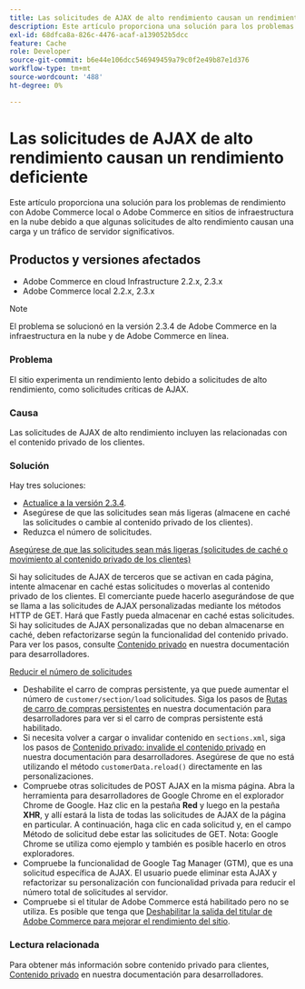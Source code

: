 ```yaml
---
title: Las solicitudes de AJAX de alto rendimiento causan un rendimiento deficiente
description: Este artículo proporciona una solución para los problemas de rendimiento con Adobe Commerce local o Adobe Commerce en sitios de infraestructura en la nube debido a que algunas solicitudes de alto rendimiento causan una carga y un tráfico de servidor significativos.
exl-id: 68dfca8a-826c-4476-acaf-a139052b5dcc
feature: Cache
role: Developer
source-git-commit: b6e44e106dcc546949459a79c0f2e49b87e1d376
workflow-type: tm+mt
source-wordcount: '488'
ht-degree: 0%

---
```


# Las solicitudes de AJAX de alto rendimiento causan un rendimiento deficiente

Este artículo proporciona una solución para los problemas de rendimiento con Adobe Commerce local o Adobe Commerce en sitios de infraestructura en la nube debido a que algunas solicitudes de alto rendimiento causan una carga y un tráfico de servidor significativos.

## Productos y versiones afectados

* Adobe Commerce en cloud Infrastructure 2.2.x, 2.3.x
* Adobe Commerce local 2.2.x, 2.3.x

>[!NOTE]
>
>El problema se solucionó en la versión 2.3.4 de Adobe Commerce en la infraestructura en la nube y de Adobe Commerce en línea.

### Problema

El sitio experimenta un rendimiento lento debido a solicitudes de alto rendimiento, como solicitudes críticas de AJAX.

### Causa

Las solicitudes de AJAX de alto rendimiento incluyen las relacionadas con el contenido privado de los clientes.

### Solución

Hay tres soluciones:

* [Actualice a la versión 2.3.4](https://experienceleague.adobe.com/es/docs/commerce-cloud-service/user-guide/develop/upgrade/commerce-version).
* Asegúrese de que las solicitudes sean más ligeras (almacene en caché las solicitudes o cambie al contenido privado de los clientes).
* Reduzca el número de solicitudes.

<u>Asegúrese de que las solicitudes sean más ligeras (solicitudes de caché o movimiento al contenido privado de los clientes)</u>

Si hay solicitudes de AJAX de terceros que se activan en cada página, intente almacenar en caché estas solicitudes o moverlas al contenido privado de los clientes. El comerciante puede hacerlo asegurándose de que se llama a las solicitudes de AJAX personalizadas mediante los métodos HTTP de GET. Hará que Fastly pueda almacenar en caché estas solicitudes. Si hay solicitudes de AJAX personalizadas que no deban almacenarse en caché, deben refactorizarse según la funcionalidad del contenido privado. Para ver los pasos, consulte [Contenido privado](https://developer.adobe.com/commerce/php/development/cache/page/private-content/) en nuestra documentación para desarrolladores.

<u>Reducir el número de solicitudes</u>

* Deshabilite el carro de compras persistente, ya que puede aumentar el número de `customer/section/load` solicitudes. Siga los pasos de [Rutas de carro de compras persistentes](https://experienceleague.adobe.com/es/docs/commerce-operations/configuration-guide/paths/config-reference-general) en nuestra documentación para desarrolladores para ver si el carro de compras persistente está habilitado.
* Si necesita volver a cargar o invalidar contenido en `sections.xml`, siga los pasos de [Contenido privado: invalide el contenido privado](https://developer.adobe.com/commerce/php/development/cache/page/private-content/#invalidate-private-content) en nuestra documentación para desarrolladores. Asegúrese de que no está utilizando el método `customerData.reload()` directamente en las personalizaciones.
* Compruebe otras solicitudes de POST AJAX en la misma página. Abra la herramienta para desarrolladores de Google Chrome en el explorador Chrome de Google. Haz clic en la pestaña **Red** y luego en la pestaña **XHR**, y allí estará la lista de todas las solicitudes de AJAX de la página en particular. A continuación, haga clic en cada solicitud y, en el campo Método de solicitud debe estar las solicitudes de GET. Nota: Google Chrome se utiliza como ejemplo y también es posible hacerlo en otros exploradores.
* Compruebe la funcionalidad de Google Tag Manager (GTM), que es una solicitud específica de AJAX. El usuario puede eliminar esta AJAX y refactorizar su personalización con funcionalidad privada para reducir el número total de solicitudes al servidor.
* Compruebe si el titular de Adobe Commerce está habilitado pero no se utiliza. Es posible que tenga que [Deshabilitar la salida del titular de Adobe Commerce para mejorar el rendimiento del sitio](https://experienceleague.adobe.com/en/docs/experience-cloud-kcs/kbarticles/ka-26909).

### Lectura relacionada

Para obtener más información sobre contenido privado para clientes, [Contenido privado](https://developer.adobe.com/commerce/php/development/cache/page/private-content/) en nuestra documentación para desarrolladores.
